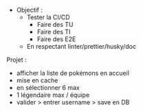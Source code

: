 - Objectif :
    - Tester la CI/CD
        - Faire des TU
        - Faire des TI
        - Faire des E2E
    - En respectant linter/prettier/husky/doc

Projet : 
- afficher la liste de pokémons en accueil
- mise en cache
- en sélectionner 6 max
- 1 légendaire max / équipe
- valider > entrer username > save en DB